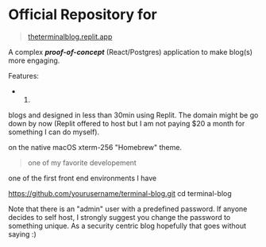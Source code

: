 # Official Repository for 
>[theterminalblog.replit.app](https://theterminalblog.replit.app)

A complex ***proof-of-concept*** (React/Postgres) application to make blog(s) more engaging. 

Features:

- 1. 


blogs and  designed in less than 30min using
Replit. The domain might be go down by now (Replit offered to host but I am not paying $20 a month
for something I can do myself). 



on the native macOS xterm-256 "Homebrew" theme.


>
>   one of my favorite developement 


one of the first front end environments I have 

https://github.com/yourusername/terminal-blog.git
cd terminal-blog

Note that there is an "admin" user with a predefined password. If anyone decides to self host, I strongly suggest you change the password to something unique. As a security centric blog hopefully that goes without saying :) 

